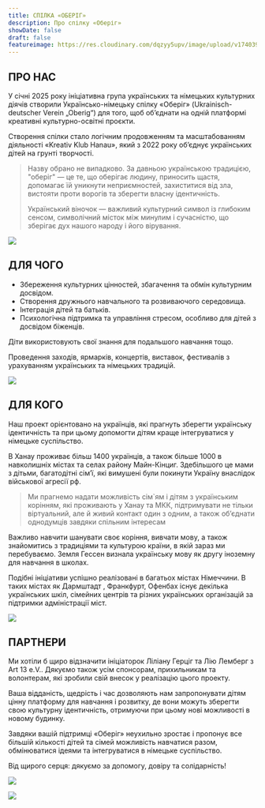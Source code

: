 ```yaml
---
title: СПІЛКА «ОБЕРІГ»
description: Про спілку «Оберіг»
showDate: false
draft: false
featureimage: https://res.cloudinary.com/dqzyy5upv/image/upload/v1740394166/featured_chagg5.jpg
---
```

## ПРО НАС

У січні 2025 року ініціативна група українських та німецьких культурних діячів створили Українсько-німецьку спілку «Оберіг» (Ukrainisch-deutscher Verein  „Oberig“)  для того, щоб об’єднати на одній платформі креативні культурно-освітні проєкти.

Створення спілки стало логічним продовженням та масштабованням  діяльності «Kreativ  Klub  Hanau», який з 2022 року об’єднує українських дітей на грунті творчості.

> Назву обрано не випадково. За давньою українською традицією, "оберіг"  —   це те, що оберігає людину, приносить щастя, допомагає їй уникнути неприємностей, захиститися від зла, вистояти проти ворогів та зберегти власну ідентичність. 
>
> Український віночок —  важливий культурний символ із глибоким сенсом, символічний місток між минулим і сучасністю, що зберігає дух нашого народу і його вірування.

![ ](https://res.cloudinary.com/dqzyy5upv/image/upload/v1740394167/img1_xyojuo.jpg)

## ДЛЯ ЧОГО

* Збереження  культурних цінностей, збагачення та обмін культурним досвідом. 
* Створення дружнього навчального та розвиваючого середовища.  
* Інтеграція дітей та батьків.   
* Психологічна підтримка та управління стресом, особливо для дітей з досвідом біженців.

Діти використовують свої знання для подальшого навчання тощо.

Проведення заходів, ярмарків, концертів, виставок, фестивалів з урахуванням українських та німецьких традицій.

![ ](https://res.cloudinary.com/dqzyy5upv/image/upload/v1740394167/img2_o94e0m.jpg)

## ДЛЯ КОГО

Наш проект орієнтовано на українців, які прагнуть зберегти українську ідентичність та при цьому допомогти дітям краще інтегруватися у німецьке суспільство.

В Ханау проживає більш 1400 українців, а також більше 1000 в навколишніх містах та селах району Майн-Кінциг. Здебільшого це мами з дітьми, багатодітні сім’ї, які вимушені були покинути Україну внаслідок військової агресії рф.

> Ми прагнемо надати можливість сім`ям і дітям з українським корінням, які проживають у Ханау та МКК,  підтримувати не тільки віртуальний, але й живий  контакт один з одним, а також об’єднати однодумців завдяки спільним інтересам

Важливо навчити шанувати своє корiння, вивчати мову, а також знайомитись з традиціями та культурою країни, в якій зараз ми перебуваємо. Земля Гессен визнала українську мову як другу іноземну для навчання в школах.

Подібні ініціативи успішно реалізовані в багатьох містах Німеччини. В таких містах як Дармштадт , Франкфурт, Офенбах існує декілька українських шкіл, сімейних центрів та різних українських організацій за підтримки адміністрації міст.

![](https://res.cloudinary.com/dqzyy5upv/image/upload/v1740484881/20250221_151207_upsrxk.jpg)

## ПАРТНЕРИ

Ми хотіли б щиро відзначити ініціаторок Ліліану Герціг та Лію Лемберг з Art 13 e.V.. Дякуємо також усім спонсорам, прихильникам та волонтерам, які зробили свій внесок у реалізацію цього проекту.

Ваша відданість, щедрість і час дозволяють нам запропонувати дітям цінну платформу для навчання і розвитку, де вони можуть зберегти свою культурну ідентичність, отримуючи при цьому нові можливості в новому будинку.

Завдяки вашій підтримці «Оберіг» неухильно зростає і пропонує все більшій кількості дітей та сімей можливість навчатися разом, обмінюватися ідеями та інтегруватися в німецьке суспільство.

Від щирого серця: дякуємо за допомогу, довіру та солідарність!

![](https://res.cloudinary.com/dqzyy5upv/image/upload/v1740740679/IMG_0643_ubkzpx.jpg)

![](https://res.cloudinary.com/dqzyy5upv/image/upload/v1740740787/5_rn3gz2.jpg)
